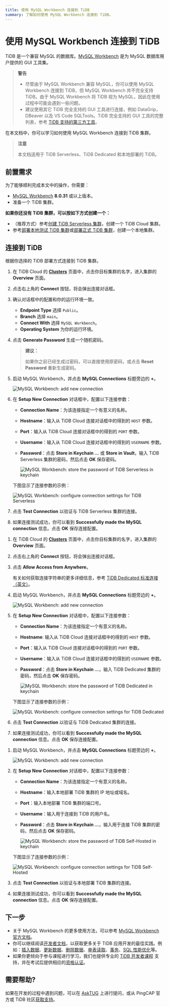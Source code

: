 ```yaml
---
title: 使用 MySQL Workbench 连接到 TiDB
summary: 了解如何使用 MySQL Workbench 连接到 TiDB。
---
```


# 使用 MySQL Workbench 连接到 TiDB

TiDB 是一个兼容 MySQL 的数据库。[MySQL Workbench](https://www.mysql.com/products/workbench/) 是为 MySQL 数据库用户提供的 GUI 工具集。

> **警告**
>
> - 尽管由于 MySQL Workbench 兼容 MySQL，你可以使用 MySQL Workbench 连接到 TiDB，但 MySQL Workbench 并不完全支持 TiDB。由于 MySQL Workbench 将 TiDB 视为 MySQL，因此在使用过程中可能会遇到一些问题。
> - 建议使用其它 TiDB 完全支持的 GUI 工具进行连接，例如 DataGrip，DBeaver 以及 VS Code SQLTools。TiDB 完全支持的 GUI 工具的完整列表，参考 [TiDB 支持的第三方工具](/develop/dev-guide-third-party-support.md#gui)。

在本文档中，你可以学习如何使用 MySQL Workbench 连接到 TiDB 集群。

> **注意**
>
> 本文档适用于 TiDB Serverless、TiDB Dedicated 和本地部署的 TiDB。

## 前置需求

为了能够顺利完成本文中的操作，你需要：

- [MySQL Workbench](https://dev.mysql.com/downloads/workbench/) **8.0.31** 或以上版本。
- 准备一个 TiDB 集群。

**如果你还没有 TiDB 集群，可以按如下方式创建一个：**

- （推荐方式）参考[创建 TiDB Serverless 集群](/develop/dev-guide-build-cluster-in-cloud.md)，创建一个 TiDB Cloud 集群。
- 参考[部署本地测试 TiDB 集群](/quick-start-with-tidb.md#部署本地测试集群)或[部署正式 TiDB 集群](/production-deployment-using-tiup.md)，创建一个本地集群。

## 连接到 TiDB

根据你选择的 TiDB 部署方式连接到 TiDB 集群。

<SimpleTab>
<div label="TiDB Serverless">

1. 在 TiDB Cloud 的 [**Clusters**](https://tidbcloud.com/console/clusters) 页面中，点击你目标集群的名字，进入集群的 **Overview** 页面。

2. 点击右上角的 **Connect** 按钮，将会弹出连接对话框。

3. 确认对话框中的配置和你的运行环境一致。

    - **Endpoint Type** 选择 `Public`。
    - **Branch** 选择 `main`。
    - **Connect With** 选择 `MySQL Workbench`。
    - **Operating System** 为你的运行环境。

4. 点击 **Generate Password** 生成一个随机密码。

    > **建议：**
    >
    > 如果你之前已经生成过密码，可以直接使用原密码，或点击 **Reset Password** 重新生成密码。

5. 启动 MySQL Workbench，并点击 **MySQL Connections** 标题旁边的 **+**。

    ![MySQL Workbench: add new connection](https://docs-download.pingcap.com/media/images/docs-cn/develop/mysql-workbench-add-new-connection.png)

6. 在 **Setup New Connection** 对话框中，配置以下连接参数：

    - **Connection Name**：为该连接指定一个有意义的名称。
    - **Hostname**：输入从 TiDB Cloud 连接对话框中的得到的 `HOST` 参数。
    - **Port**：输入从 TiDB Cloud 连接对话框中的得到的 `PORT` 参数。
    - **Username**：输入从 TiDB Cloud 连接对话框中的得到的 `USERNAME` 参数。
    - **Password**：点击 **Store in Keychain ...**  或 **Store in Vault**，输入 TiDB Serverless 集群的密码，然后点击 **OK** 保存密码。

        ![MySQL Workbench: store the password of TiDB Serverless in keychain](https://docs-download.pingcap.com/media/images/docs-cn/develop/mysql-workbench-store-password-in-keychain.png)

    下图显示了连接参数的示例：

    ![MySQL Workbench: configure connection settings for TiDB Serverless](https://docs-download.pingcap.com/media/images/docs-cn/develop/mysql-workbench-connection-config-serverless-parameters.png)

7. 点击 **Test Connection** 以验证与 TiDB Serverless 集群的连接。

8. 如果连接测试成功，你可以看到 **Successfully made the MySQL connection** 信息。点击 **OK** 保存连接配置。

</div>
<div label="TiDB Dedicated">

1. 在 TiDB Cloud 的 [**Clusters**](https://tidbcloud.com/console/clusters) 页面中，点击你目标集群的名字，进入集群的 **Overview** 页面。

2. 点击右上角的 **Connect** 按钮，将会弹出连接对话框。

3. 点击 **Allow Access from Anywhere**。

    有关如何获取连接字符串的更多详细信息，参考 [TiDB Dedicated 标准连接（英文）](https://docs.pingcap.com/tidbcloud/connect-via-standard-connection)。

4. 启动 MySQL Workbench，并点击 **MySQL Connections** 标题旁边的 **+**。

    ![MySQL Workbench: add new connection](https://docs-download.pingcap.com/media/images/docs-cn/develop/mysql-workbench-add-new-connection.png)

5. 在 **Setup New Connection** 对话框中，配置以下连接参数：

    - **Connection Name**：为该连接指定一个有意义的名称。
    - **Hostname**: 输入从 TiDB Cloud 连接对话框中的得到的 `HOST` 参数。
    - **Port**：输入从 TiDB Cloud 连接对话框中的得到的 `PORT` 参数。
    - **Username**：输入从 TiDB Cloud 连接对话框中的得到的 `USERNAME` 参数。
    - **Password**：点击 **Store in Keychain ...**，输入 TiDB Dedicated 集群的密码，然后点击 **OK** 保存密码。

        ![MySQL Workbench: store the password of TiDB Dedicated in keychain](https://docs-download.pingcap.com/media/images/docs-cn/develop/mysql-workbench-store-dedicated-password-in-keychain.png)

    下图显示了连接参数的示例：

    ![MySQL Workbench: configure connection settings for TiDB Dedicated](https://docs-download.pingcap.com/media/images/docs-cn/develop/mysql-workbench-connection-config-dedicated-parameters.png)

6. 点击 **Test Connection** 以验证与 TiDB Dedicated 集群的连接。

7. 如果连接测试成功，你可以看到 **Successfully made the MySQL connection** 信息。点击 **OK** 保存连接配置。

</div>
<div label="TiDB Self-Hosted">

1. 启动 MySQL Workbench，并点击 **MySQL Connections** 标题旁边的 **+**。

    ![MySQL Workbench: add new connection](https://docs-download.pingcap.com/media/images/docs-cn/develop/mysql-workbench-add-new-connection.png)

2. 在 **Setup New Connection** 对话框中，配置以下连接参数：

    - **Connection Name**：为该连接指定一个有意义的名称。
    - **Hostname**：输入本地部署 TiDB 集群的 IP 地址或域名。
    - **Port**：输入本地部署 TiDB 集群的端口号。
    - **Username**：输入用于连接到 TiDB 的用户名。
    - **Password**：点击 **Store in Keychain ...**，输入用于连接 TiDB 集群的密码，然后点击 **OK** 保存密码。

        ![MySQL Workbench: store the password of TiDB Self-Hosted in keychain](https://docs-download.pingcap.com/media/images/docs-cn/develop/mysql-workbench-store-self-hosted-password-in-keychain.png)

    下图显示了连接参数的示例：

    ![MySQL Workbench: configure connection settings for TiDB Self-Hosted](https://docs-download.pingcap.com/media/images/docs-cn/develop/mysql-workbench-connection-config-self-hosted-parameters.png)

3. 点击 **Test Connection** 以验证与本地部署 TiDB 集群的连接。

4. 如果连接测试成功，你可以看到 **Successfully made the MySQL connection** 信息。点击 **OK** 保存连接配置。

</div>
</SimpleTab>

## 下一步

- 关于 MySQL Workbench 的更多使用方法，可以参考 [MySQL Workbench 官方文档](https://dev.mysql.com/doc/workbench/en/)。
- 你可以继续阅读[开发者文档](/develop/dev-guide-overview.md)，以获取更多关于 TiDB 应用开发的最佳实践。例如：[插入数据](/develop/dev-guide-insert-data.md)、[更新数据](/develop/dev-guide-update-data.md)、[删除数据](/develop/dev-guide-delete-data.md)、[单表读取](/develop/dev-guide-get-data-from-single-table.md)、[事务](/develop/dev-guide-transaction-overview.md)、[SQL 性能优化](/develop/dev-guide-optimize-sql-overview.md)等。
- 如果你更倾向于参与课程进行学习，我们也提供专业的 [TiDB 开发者课程](https://cn.pingcap.com/courses-catalog/category/back-end-developer/?utm_source=docs-cn-dev-guide) 支持，并在考试后提供相应的[资格认证](https://learn.pingcap.com/learner/certification-center)。

## 需要帮助?

如果在开发的过程中遇到问题，可以在 [AskTUG](https://asktug.com/?utm_source=docs-cn-dev-guide) 上进行提问，或从 PingCAP 官方或 TiDB 社区[获取支持](/support.md)。
